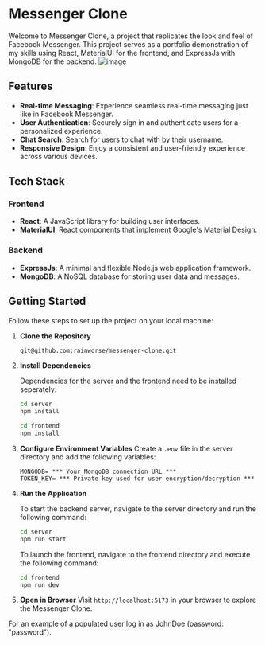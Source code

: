 # Messenger Clone

Welcome to Messenger Clone, a project that replicates the look and feel of Facebook Messenger. This project serves as a portfolio demonstration of my skills using React, MaterialUI for the frontend, and ExpressJs with MongoDB for the backend.
![image](https://github.com/rainworse/messenger-clone/assets/98398944/0c59e0df-f340-42f9-9288-71cb2cbee1bc)


## Features

- **Real-time Messaging**: Experience seamless real-time messaging just like in Facebook Messenger.
- **User Authentication**: Securely sign in and authenticate users for a personalized experience.
- **Chat Search**: Search for users to chat with by their username.
- **Responsive Design**: Enjoy a consistent and user-friendly experience across various devices.

## Tech Stack

### Frontend
- **React**: A JavaScript library for building user interfaces.
- **MaterialUI**: React components that implement Google's Material Design.

### Backend
- **ExpressJs**: A minimal and flexible Node.js web application framework.
- **MongoDB**: A NoSQL database for storing user data and messages.

## Getting Started

Follow these steps to set up the project on your local machine:

1. **Clone the Repository**
   ```bash
   git@github.com:rainworse/messenger-clone.git
   ```

2. **Install Dependencies**

   Dependencies for the server and the frontend need to be installed seperately:
   ```bash
   cd server
   npm install
   ```
   ```bash
   cd frontend
   npm install
   ```

3. **Configure Environment Variables**
   Create a `.env` file in the server directory and add the following variables:
   ```env
   MONGODB= *** Your MongoDB connection URL ***
   TOKEN_KEY= *** Private key used for user encryption/decryption ***
   ```

4. **Run the Application**

   To start the backend server, navigate to the server directory and run the following command:
   ```bash
   cd server
   npm run start
   ```

   To launch the frontend, navigate to the frontend directory and execute the following command:
   ```bash
   cd frontend
   npm run dev
   ```

5. **Open in Browser**
   Visit `http://localhost:5173` in your browser to explore the Messenger Clone.

For an example of a populated user log in as JohnDoe (password: "password").

